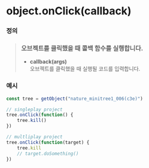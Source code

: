 # object.onClick(callback)

### 정의

> ### 오브젝트를 클릭했을 때 콜백 함수를 실행합니다.
>
> * **callback(args)**\
>   오브젝트를 클릭했을 때 실행될 코드를 입력합니다.



### 예시

```javascript
const tree = getObject("nature_minitree1_006(c3e)")

// singleplay project
tree.onClick(function() {
    tree.kill()
})

// multliplay project
tree.onClick(function(target) {
    tree.kill
    // target.doSomething()
})
```
